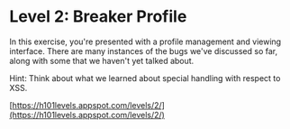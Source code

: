 Level 2: Breaker Profile
========================

In this exercise, you're presented with a profile management and viewing interface. There are many instances of the bugs we've discussed so far, along with some that we haven't yet talked about.

Hint: Think about what we learned about special handling with respect to XSS.

[https://h101levels.appspot.com/levels/2/](https://h101levels.appspot.com/levels/2/)
